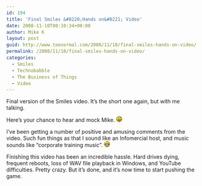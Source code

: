 ```yaml
---
id: 194
title: 'Final Smiles &#8220;Hands on&#8221; Video'
date: 2008-11-10T00:10:34+00:00
author: Mike K
layout: post
guid: http://www.toonormal.com/2008/11/10/final-smiles-hands-on-video/
permalink: /2008/11/10/final-smiles-hands-on-video/
categories:
  - Smiles
  - Technobabble
  - The Business of Things
  - Video
---
```

Final version of the Smiles video. It&#8217;s the short one again, but with me talking.

<center>
</center>

Here&#8217;s your chance to hear and mock Mike.  <img src='/wp-includes/images/smilies/icon_smile.gif' alt=':)' class='wp-smiley' />

I&#8217;ve been getting a number of positive and amusing comments from the video. Such fun things as that I sound like an Infomercial host, and music sounds like &#8220;corporate training music&#8221;.  <img src='/wp-includes/images/smilies/icon_biggrin.gif' alt=':D' class='wp-smiley' />

Finishing this video has been an incredible hassle. Hard drives dying, frequent reboots, loss of WAV file playback in Windows, and YouTube difficulties. Pretty crazy. But it&#8217;s done, and it&#8217;s now time to start pushing the game.